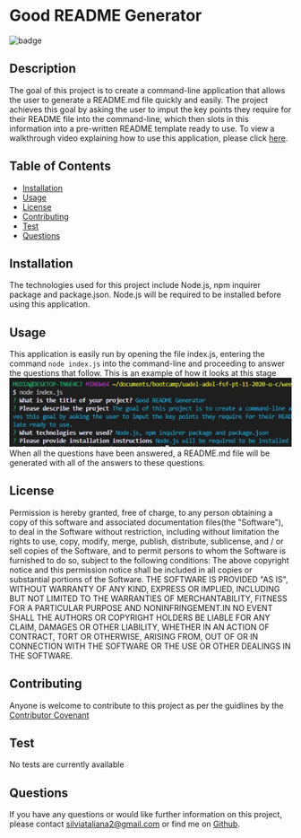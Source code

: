 # Good README Generator

![badge](https://img.shields.io/badge/License-MIT-Green)

  ## Description
The goal of this project is to create a command-line application that allows the user to generate a README.md file quickly and easily. The project achieves this goal by asking the user to imput the key points they require for their README file into the command-line, which then slots in this information into a pre-written README template ready to use. To view a walkthrough video explaining how to use this application, please click [here](https://drive.google.com/file/d/1Z99Le7ToNQj_8U_4Zd0ZmVhUa0HiPNXJ/view).

## Table of Contents 

* [Installation](#installation)
* [Usage](#usage)
* [License](#License)
* [Contributing](#contributing)
* [Test](#test)
* [Questions](#questions)

## Installation
The technologies used for this project include Node.js, npm inquirer package and package.json. Node.js will be required to be installed before using this application. 

## Usage
This application is easily run by opening the file index.js, entering the command ```node index.js``` into the command-line and proceeding to answer the questions that follow. This is an example of how it looks at this stage 
![image](assets/ques-screenshot.jpg) 
When all the questions have been answered, a README.md file will be generated with all of the answers to these questions. 

## License 
Permission is hereby granted, free of charge, to any person obtaining a copy of this software and associated documentation files(the "Software"), to deal in the Software without restriction, including without limitation the rights to use, copy, modify, merge, publish, distribute, sublicense, and / or sell copies of the Software, and to permit persons to whom the Software is furnished to do so, subject to the following conditions: The above copyright notice and this permission notice shall be included in all copies or substantial portions of the Software. THE SOFTWARE IS PROVIDED "AS IS", WITHOUT WARRANTY OF ANY KIND, EXPRESS OR IMPLIED, INCLUDING BUT NOT LIMITED TO THE WARRANTIES OF MERCHANTABILITY, FITNESS FOR A PARTICULAR PURPOSE AND NONINFRINGEMENT.IN NO EVENT SHALL THE AUTHORS OR COPYRIGHT HOLDERS BE LIABLE FOR ANY CLAIM, DAMAGES OR OTHER LIABILITY, WHETHER IN AN ACTION OF CONTRACT, TORT OR OTHERWISE, ARISING FROM, OUT OF OR IN CONNECTION WITH THE SOFTWARE OR THE USE OR OTHER DEALINGS IN THE SOFTWARE.

## Contributing
Anyone is welcome to contribute to this project as per the guidlines by the [Contributor Covenant](assets/contributor.md)

## Test
No tests are currently available

## Questions
If you have any questions or would like further information on this project, 
please contact silviataliana2@gmail.com or find me on [Github](https://github.com/silvia-taliana).
